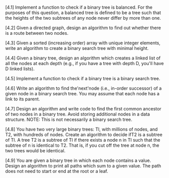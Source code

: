 [4.1] Implement a function to check if a binary tree is balanced. For the purposes of
this question, a balanced tree is defined to be a tree such that the heights of the
two subtrees of any node never differ by more than one.

[4.2] Given a directed graph, design an algorithm to find out whether there is a route
between two nodes.

[4.3] Given a sorted (increasing order) array with unique integer elements, write an
algorithm to create a binary search tree with minimal height.

[4.4] Given a binary tree, design an algorithm which creates a linked list of all the
nodes at each depth (e.g., if you have a tree with depth D, you'll have D linked
lists).

[4.5] Implement a function to check if a binary tree is a binary search tree.

[4.6] Write an algorithm to find the'next'node (i.e., in-order successor) of a given node
in a binary search tree. You may assume that each node has a link to its parent.

[4.7] Design an algorithm and write code to find the first common ancestor of two
nodes in a binary tree. Avoid storing additional nodes in a data structure. NOTE:
This is not necessarily a binary search tree.

[4.8] You have two very large binary trees: Tl, with millions of nodes, and T2, with
hundreds of nodes. Create an algorithm to decide ifT2 is a subtree of Tl.
A tree T2 is a subtree of Tl if there exists a node n in Tl such that the subtree of
n is identical to T2. That is, if you cut off the tree at node n, the two trees would
be identical.

[4.9] You are given a binary tree in which each node contains a value. Design an algorithm
to print all paths which sum to a given value. The path does not need to
start or end at the root or a leaf.

